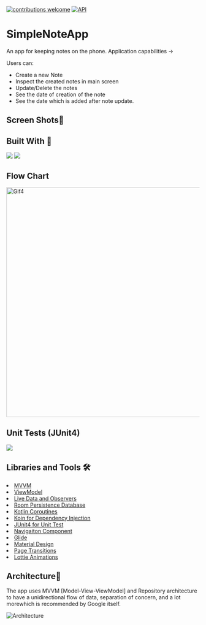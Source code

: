 <a href="https://github.com/CanerGures/TokenFT-DemoApplication/pulls"><img src="https://img.shields.io/badge/contributions-welcome-brightgreen.svg?style=flat" alt="contributions welcome" /></a>
<a href="https://android-arsenal.com/api?level=21"><img src="https://img.shields.io/badge/API-21%2B-brightgreen.svg?style=flat" alt="API" /></a>

# SimpleNoteApp
An app for keeping notes on the phone. Application capabilities ->

Users can:
- Create a new Note
- Inspect the created notes in main screen
- Update/Delete the notes
- See the date of creation of the note
- See the date which is added after note update.

## Screen Shots📱

## Built With 🚧
<code><img src="https://www.vectorlogo.zone/logos/kotlinlang/kotlinlang-ar21.svg"></code>
<code><img src="https://www.vectorlogo.zone/logos/android/android-ar21.svg"></code>

## Flow Chart
<p><img height= "600" width="700" src="https://i.imgur.com/AYP2pgJ.png" alt="Gif4" /></p>

## Unit Tests (JUnit4) 
<code><img src="https://i.imgur.com/ZhmikUi.png"></code>

## Libraries and Tools 🛠

<li><a href="https://developer.android.com/jetpack/guide">MVVM</a></li>
<li><a href="https://developer.android.com/topic/libraries/architecture/viewmodel">ViewModel</a></li>
<li><a href="https://developer.android.com/topic/libraries/architecture/livedata">Live Data and Observers</a></li>
<li><a href="https://developer.android.com/topic/libraries/architecture/room">Room Persistence Database</a></li>
<li><a href="https://kotlinlang.org/docs/reference/coroutines-overview.html">Kotlin Coroutines</a></li>
<li><a href="https://github.com/InsertKoinIO/koin">Koin for Dependency Injection</a></li>
<li><a href="https://junit.org/junit4/">JUnit4 for Unit Test</a></li>
<li><a href="https://developer.android.com/guide/navigation">Navigaiton Component</a></li>
<li><a href="https://github.com/bumptech/glide">Glide</a></li>
<li><a href="https://material.io/design">Material Design</a></li>
<li><a href="https://developer.android.com/training/transitions">Page Transitions</a></li>
<li><a href="https://github.com/airbnb/lottie-android">Lottie Animations</a></li>


## Architecture📃
The app uses MVVM [Model-View-ViewModel] and Repository architecture to have a unidirectional flow of data, separation of concern, and a lot morewhich is recommended by Google itself.

![Architecture](https://developer.android.com/topic/libraries/architecture/images/final-architecture.png)
